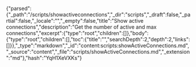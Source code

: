 {"parsed":{"_path":"/scripts/showactiveconnections","_dir":"scripts","_draft":false,"_partial":false,"_locale":"","_empty":false,"title":"Show active connections","description":"Get the number of active and max connections","excerpt":{"type":"root","children":[]},"body":{"type":"root","children":[],"toc":{"title":"","searchDepth":2,"depth":2,"links":[]}},"_type":"markdown","_id":"content:scripts:showActiveConnections.md","_source":"content","_file":"scripts/showActiveConnections.md","_extension":"md"},"hash":"YqH1XeVXKs"}